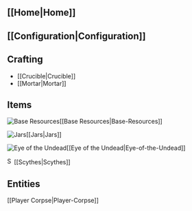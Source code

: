 ## [[Home|Home]]

## [[Configuration|Configuration]]

## Crafting
* [[Crucible|Crucible]]
* [[Mortar|Mortar]]

## Items
![Base Resources](https://github.com/Pyrofab/Dissolution/blob/experimental/src/main/resources/assets/dissolution/textures/items/mineral/cinnabar.png)[[Base Resources|Base-Resources]]

![Jars](https://github.com/Pyrofab/Dissolution/blob/experimental/src/main/resources/assets/dissolution/textures/items/jars/glass_jar.png)[[Jars|Jars]]

![Eye of the Undead](https://github.com/Pyrofab/Dissolution/blob/1.12/src/main/resources/assets/dissolution/textures/items/eye_of_the_undead/eye_of_the_undead_closed.png)[[Eye of the Undead|Eye-of-the-Undead]]

<img src="https://github.com/Pyrofab/Dissolution/blob/1.12/src/main/resources/assets/dissolution/textures/items/iron_scythe.png" width="16" height="16" alt="Scythes"/>[[Scythes|Scythes]]

## Entities
[[Player Corpse|Player-Corpse]]
